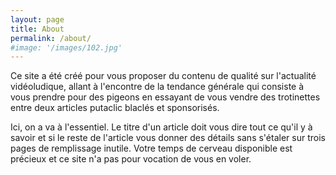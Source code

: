 ```yaml
---
layout: page
title: About
permalink: /about/
#image: '/images/102.jpg'
---
```


Ce site a été créé pour vous proposer du contenu de qualité sur l'actualité vidéoludique, allant à l'encontre de la tendance générale qui consiste à vous prendre pour des pigeons en essayant de vous vendre des trotinettes entre deux articles putaclic blaclés et sponsorisés.  

Ici, on a va à l'essentiel. Le titre d'un article doit vous dire tout ce qu'il y à savoir et si le reste de l'article vous donner des détails sans s'étaler sur trois pages de remplissage inutile. Votre temps de cerveau disponible est précieux et ce site n'a pas pour vocation de vous en voler.